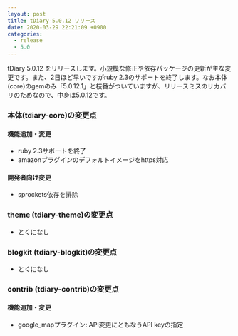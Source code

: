 ```yaml
---
leyout: post
title: tDiary-5.0.12 リリース
date: 2020-03-29 22:21:09 +0900
categories:
  - release
  - 5.0
---
```

tDiary 5.0.12 をリリースします。小規模な修正や依存パッケージの更新が主な変更です。また、2日ほど早いですがruby 2.3のサポートを終了します。なお本体(core)のgemのみ「5.0.12.1」と枝番がついていますが、リリースミスのリカバリのためなので、中身は5.0.12です。

### 本体(tdiary-core)の変更点
#### 機能追加・変更
* ruby 2.3サポートを終了
* amazonプラグインのデフォルトイメージをhttps対応

#### 開発者向け変更
* sprockets依存を排除

### theme (tdiary-theme)の変更点
* とくになし

### blogkit (tdiary-blogkit)の変更点
* とくになし

### contrib (tdiary-contrib)の変更点
#### 機能追加・変更
* google_mapプラグイン: API変更にともなうAPI keyの指定

